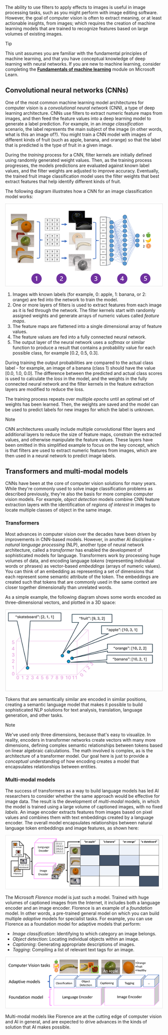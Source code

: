 The ability to use filters to apply effects to images is useful in image processing tasks, such as you might perform with image editing software. However, the goal of computer vision is often to extract meaning, or at least actionable insights, from images; which requires the creation of machine learning models that are trained to recognize features based on large volumes of existing images.

> [!TIP]
> This unit assumes you are familiar with the fundamental principles of machine learning, and that you have conceptual knowledge of deep learning with neural networks. If you are new to machine  learning, consider completing the **[Fundamentals of machine learning](/training/modules/fundamentals-machine-learning/)** module on Microsoft Learn.

## Convolutional neural networks (CNNs)

One of the most common machine learning model architectures for computer vision is a *convolutional neural network* (CNN), a type of deep learning architecture. CNNs use filters to extract numeric feature maps from images, and then feed the feature values into a deep learning model to generate a label prediction. For example, in an *image classification* scenario, the label represents the main subject of the image (in other words, what is this an image of?). You might train a CNN model with images of different kinds of fruit (such as apple, banana, and orange) so that the label that is predicted is the type of fruit in a given image.

During the *training* process for a CNN, filter kernels are initially defined using randomly generated weight values. Then, as the training process progresses, the models predictions are evaluated against known label values, and the filter weights are adjusted to improve accuracy. Eventually, the trained fruit image classification model uses the filter weights that best extract features that help identify different kinds of fruit.

The following diagram illustrates how a CNN for an image classification model works:

![Diagram of a convolutional neural network.](../media/convolutional-neural-network.png)

1. Images with known labels (for example, 0: apple, 1: banana, or 2: orange) are fed into the network to train the model.
1. One or more layers of filters is used to extract features from each image as it is fed through the network. The filter kernels start with randomly assigned weights and generate arrays of numeric values called *feature maps*.
1. The feature maps are flattened into a single dimensional array of feature values.
1. The feature values are fed into a fully connected neural network.
1. The output layer of the neural network uses a *softmax* or similar function to produce a result that contains a probability value for each possible class, for example [0.2, 0.5, 0.3].

During training the output probabilities are compared to the actual class label - for example, an image of a banana (class 1) should have the value [0.0, 1.0, 0.0]. The difference between the predicted and actual class scores is used to calculate the *loss* in the model, and the weights in the fully connected neural network and the filter kernels in the feature extraction layers are modified to reduce the loss.

The training process repeats over multiple *epochs* until an optimal set of weights has been learned. Then, the weights are saved and the model can be used to predict labels for new images for which the label is unknown.

> [!NOTE]
> CNN architectures usually include multiple convolutional filter layers and additional layers to reduce the size of feature maps,  constrain the extracted values, and otherwise manipulate the feature values. These layers have been omitted in this simplified example to focus on the key concept, which is that filters are used to extract numeric features from images, which are then used in a neural network to predict image labels.

## Transformers and multi-modal models

CNNs have been at the core of computer vision solutions for many years. While they're commonly used to solve image classification problems as described previously, they're also the basis for more complex computer vision models. For example, *object detection* models combine CNN feature extraction layers with the identification of *regions of interest* in images to locate multiple classes of object in the same image.

### Transformers

Most advances in computer vision over the decades have been driven by improvements in CNN-based models. However, in another AI discipline - *natural language processing* (NLP), another type of neural network architecture, called a *transformer* has enabled the development of sophisticated models for language. Transformers work by processing huge volumes of data, and encoding language *tokens* (representing individual words or phrases) as vector-based *embeddings* (arrays of numeric values). You can think of an embedding as representing a set of dimensions that each represent some semantic attribute of the token. The embeddings are created such that tokens that are commonly used in the same context are closer together dimensionally than unrelated words.

As a simple example, the following diagram shows some words encoded as three-dimensional vectors, and plotted in a 3D space:

![Diagram of token vectors in a 3D space.](../media/language-encoder.png)

Tokens that are semantically similar are encoded in similar positions, creating a semantic language model that makes it possible to build sophisticated NLP solutions for text analysis, translation, language generation, and other tasks.

> [!NOTE]
> We've used only three dimensions, because that's easy to visualize. In reality, encoders in transformer networks create vectors with many more dimensions, defining complex semantic relationships between tokens based on linear algebraic calculations. The math involved is complex, as is the architecture of a transformer model. Our goal here is just to provide a *conceptual* understanding of how encoding creates a model that encapsulates relationships between entities.

### Multi-modal models

The success of transformers as a way to build language models has led AI researchers to consider whether the same approach would be effective for image data. The result is the development of *multi-modal* models, in which the model is trained using a large volume of captioned images, with no fixed *labels*. An image encoder extracts features from images based on pixel values and combines them with text embeddings created by a language encoder. The overall model encapsulates relationships between natural language token embeddings and image features, as shown here:

![Diagram of a multi-modal model that encapsulates relationships between natural language vectors and image features.](../media/multi-modal-model.png)

The Microsoft *Florence* model is just such a model. Trained with huge volumes of captioned images from the Internet, it includes both a language encoder and an image encoder. Florence is an example of a *foundation* model. In other words, a pre-trained general model on which you can build multiple *adaptive* models for specialist tasks. For example, you can use Florence as a foundation model for adaptive models that perform:

- *Image classification*: Identifying to which category an image belongs.
- *Object detection*: Locating individual objects within an image.
- *Captioning*: Generating appropriate descriptions of images.
- *Tagging*: Compiling a list of relevant text tags for an image.


![Diagram of a Florence model as a foundation model with multiple adaptive models built on it.](../media/florence-model.png)

Multi-modal models like Florence are at the cutting edge of computer vision and AI in general, and are expected to drive advances in the kinds of solution that AI makes possible.
